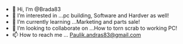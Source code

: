 - 👋 Hi, I’m @Brada83
- 👀 I’m interested in ...pc building, Software and Hardver as well!
- 🌱 I’m currently learning ...Marketing and parts sale!
- 💞️ I’m looking to collaborate on ...How to torn scrab to working PC!
- 📫 How to reach me ... Paulik.andras83@gmail.com

<!---
Brada83/Brada83 is a ✨ special ✨ repository because its `README.md` (this file) appears on your GitHub profile.
You can click the Preview link to take a look at your changes.
--->
